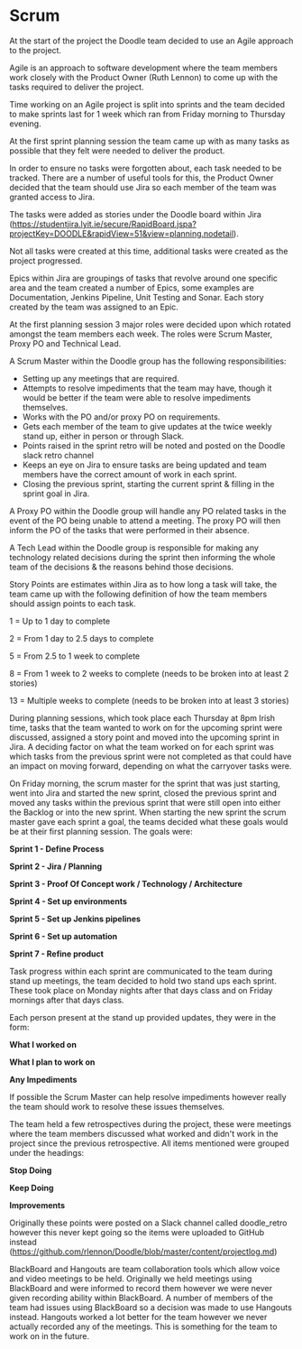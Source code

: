 # Scrum

At the start of the project the Doodle team decided to use an Agile approach to the project.

Agile is an approach to software development where the team members work closely with the Product Owner (Ruth Lennon) to come up with the tasks required to deliver the project.

Time working on an Agile project is split into sprints and the team decided to make sprints last for 1 week which ran from Friday morning to Thursday evening.

At the first sprint planning session the team came up with as many tasks as possible that they felt were needed to deliver the product.

In order to ensure no tasks were forgotten about, each task needed to be tracked. There are a number of useful tools for this, the Product Owner decided that the team should use Jira so each member of the team was granted access to Jira.

The tasks were added as stories under the Doodle board within Jira (https://studentjira.lyit.ie/secure/RapidBoard.jspa?projectKey=DOODLE&rapidView=51&view=planning.nodetail).

Not all tasks were created at this time, additional tasks were created as the project progressed.

Epics within Jira are groupings of tasks that revolve around one specific area and the team created a number of Epics, some examples are Documentation, Jenkins Pipeline, Unit Testing and Sonar. Each story created by the team was assigned to an Epic.

At the first planning session 3 major roles were decided upon which rotated amongst the team members each week. The roles were Scrum Master, Proxy PO and Technical Lead.

A Scrum Master within the Doodle group has the following responsibilities:

- Setting up any meetings that are required.
- Attempts to resolve impediments that the team may have, though it would be better if the team were able to resolve impediments themselves.
- Works with the PO and/or proxy PO on requirements.
- Gets each member of the team to give updates at the twice weekly stand up, either in person or through Slack.
- Points raised in the sprint retro will be noted and posted on the Doodle slack retro channel
- Keeps an eye on Jira to ensure tasks are being updated and team members have the correct amount of work in each sprint.
- Closing the previous sprint, starting the current sprint & filling in the sprint goal in Jira.

A Proxy PO within the Doodle group will handle any PO related tasks in the event of the PO being unable to attend a meeting. The proxy PO will then inform the PO of the tasks that were performed in their absence.

A Tech Lead within the Doodle group is responsible for making any technology related decisions during the sprint then informing the whole team of the decisions & the reasons behind those decisions.

Story Points are estimates within Jira as to how long a task will take, the team came up with the following definition of how the team members should assign points to each task.

1 = Up to 1 day to complete

2 = From 1 day to 2.5 days to complete

5 = From 2.5 to 1 week to complete

8 = From 1 week to 2 weeks to complete (needs to be broken into at least 2 stories)

13 = Multiple weeks to complete (needs to be broken into at least 3 stories)

During planning sessions, which took place each Thursday at 8pm Irish time, tasks that the team wanted to work on for the upcoming sprint were discussed, assigned a story point and moved into the upcoming sprint in Jira. A deciding factor on what the team worked on for each sprint was which tasks from the previous sprint were not completed as that could have an impact on moving forward, depending on what the carryover tasks were.

On Friday morning, the scrum master for the sprint that was just starting, went into Jira and started the new sprint, closed the previous sprint and moved any tasks within the previous sprint that were still open into either the Backlog or into the new sprint. When starting the new sprint the scrum master gave each sprint a goal, the teams decided what these goals would be at their first planning session. The goals were:

**Sprint 1 - Define Process**

**Sprint 2 - Jira / Planning**

**Sprint 3 - Proof Of Concept work / Technology / Architecture**

**Sprint 4 - Set up environments**

**Sprint 5 - Set up Jenkins pipelines**

**Sprint 6 - Set up automation**

**Sprint 7 - Refine product**

Task progress within each sprint are communicated to the team during stand up meetings, the team decided to hold two stand ups each sprint. These took place on Monday nights after that days class and on Friday mornings after that days class.

Each person present at the stand up provided updates, they were in the form:

**What I worked on**

**What I plan to work on**

**Any Impediments**

If possible the Scrum Master can help resolve impediments however really the team should work to resolve these issues themselves.

The team held a few retrospectives during the project, these were meetings where the team members discussed what worked and didn't work in the project since the previous retrospective. All items mentioned were grouped under the headings:

**Stop Doing**

**Keep Doing**

**Improvements**

Originally these points were posted on a Slack channel called doodle_retro however this never kept going so the items were uploaded to GitHub instead (https://github.com/rlennon/Doodle/blob/master/content/projectlog.md)

BlackBoard and Hangouts are team collaboration tools which allow voice and video meetings to be held. Originally we held meetings using BlackBoard and were informed to record them however we were never given recording ability within BlackBoard. A number of members of the team had issues using BlackBoard so a decision was made to use Hangouts instead. Hangouts worked a lot better for the team however we never actually recorded any of the meetings. This is something for the team to work on in the future.
